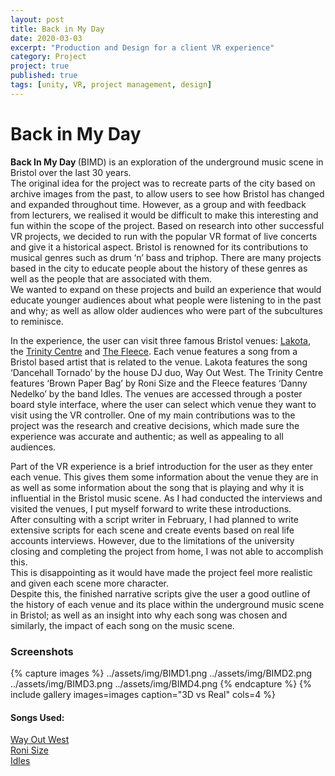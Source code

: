```yaml
---
layout: post
title: Back in My Day
date: 2020-03-03
excerpt: "Production and Design for a client VR experience"
category: Project   
project: true
published: true
tags: [unity, VR, project management, design]
---
```

# Back in My Day

<b>Back In My Day </b>(BIMD) is an exploration of the underground music scene in Bristol over the last 30 years. <br>The original idea for the project was to recreate parts of the city based on archive images from the past, to allow users to see how Bristol has changed and expanded throughout time. However, as a group and with feedback from lecturers, we realised it would be difficult to make this interesting and fun within the scope of the project.
Based on research into other successful VR projects, we decided to run with the popular VR format of live concerts and give it a historical aspect. 
Bristol is renowned for its contributions to musical genres such as drum ‘n’ bass and triphop. There are many projects based in the city to educate people about the history of these genres as well as the people that are associated with them. <br>We wanted to expand on these projects and build an experience that would educate younger audiences about what people were listening to in the past and why; as well as allow older audiences who were part of the subcultures to reminisce. 

In the experience, the user can visit three famous Bristol venues: <a href="https://lakota.co.uk/" target="_blank">Lakota</a>, the <a href="https://www.trinitybristol.org.uk/" target="_blank">Trinity Centre</a> and <a href="https://thefleece.co.uk/" target="_blank">The Fleece</a>. 
Each venue features a song from a Bristol based artist that is related to the venue. Lakota features the song ‘Dancehall Tornado’ by the house DJ duo, Way Out West. The Trinity Centre features ‘Brown Paper Bag’ by Roni Size and the Fleece features ‘Danny Nedelko’ by the band Idles. The venues are accessed through a poster board style interface, where the user can select which venue they want to visit using the VR controller.
One of my main contributions was to the project was the research and creative decisions, which made sure the experience was accurate and authentic; as well as appealing to all audiences.

Part of the VR experience is a brief introduction for the user as they enter each venue. This gives them some information about the venue they are in as well as some information about the song that is playing and why it is influential in the Bristol music scene. As I had conducted the interviews and visited the venues, I put myself forward to write these introductions. <br>After consulting with a script writer in February, I had planned to write extensive scripts for each scene and create events based on real life accounts interviews. However, due to the limitations of the university closing and completing the project from home, I was not able to accomplish this. 
<br>This is disappointing as it would have made the project feel more realistic and given each scene more character. <br>Despite this, the finished narrative scripts give the user a good outline of the history of each venue and its place within the underground music scene in Bristol; as well as an insight into why each song was chosen and similarly, the impact of each song on the music scene.


### Screenshots

{% capture images %}
	../assets/img/BIMD1.png
	../assets/img/BIMD2.png
	../assets/img/BIMD3.png
	../assets/img/BIMD4.png
{% endcapture %}
{% include gallery images=images caption="3D vs Real" cols=4 %}



#### Songs Used:
<a href="https://www.youtube.com/watch?v=YhelfGpCFKo" target="_blank">Way Out West</a> <br>
<a href="https://www.youtube.com/watch?v=cwI0gbGEyuI" target="_blank">Roni Size</a> <br>
<a href="https://www.youtube.com/watch?v=QkF_G-RF66M" target="_blank">Idles</a>


